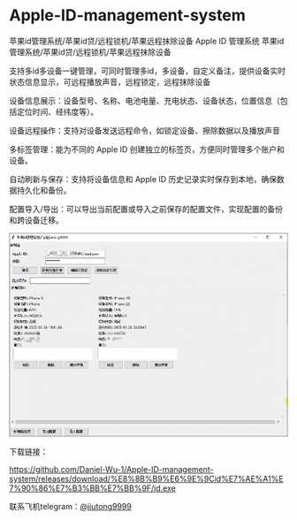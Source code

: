 # Apple-ID-management-system
苹果id管理系统/苹果id贷/远程锁机/苹果远程抹除设备
Apple ID 管理系统
苹果id管理系统/苹果id贷/远程锁机/苹果远程抹除设备

支持多id多设备一键管理，可同时管理多id，多设备，自定义备注，提供设备实时状态信息显示，可远程播放声音，远程锁定，远程抹除设备

设备信息展示：设备型号、名称、电池电量、充电状态、设备状态，位置信息（包括定位时间、经纬度等）。​​

设备远程操作：支持对设备发送远程命令，如锁定设备、擦除数据以及播放声音

多标签管理：能为不同的 Apple ID 创建独立的标签页，方便同时管理多个账户和设备。​​

自动刷新与保存：支持将设备信息和 Apple ID 历史记录实时保存到本地，确保数据持久化和备份。​​

配置导入/导出：可以导出当前配置或导入之前保存的配置文件，实现配置的备份和跨设备迁移。​​

![图片描述](photo_2025-03-26_23-19-39.jpg)

下载链接：

https://github.com/Daniel-Wu-1/Apple-ID-management-system/releases/download/%E8%8B%B9%E6%9E%9Cid%E7%AE%A1%E7%90%86%E7%B3%BB%E7%BB%9F/id.exe

联系飞机telegram：[@jiutong9999](https://t.me/jiutong9999)
